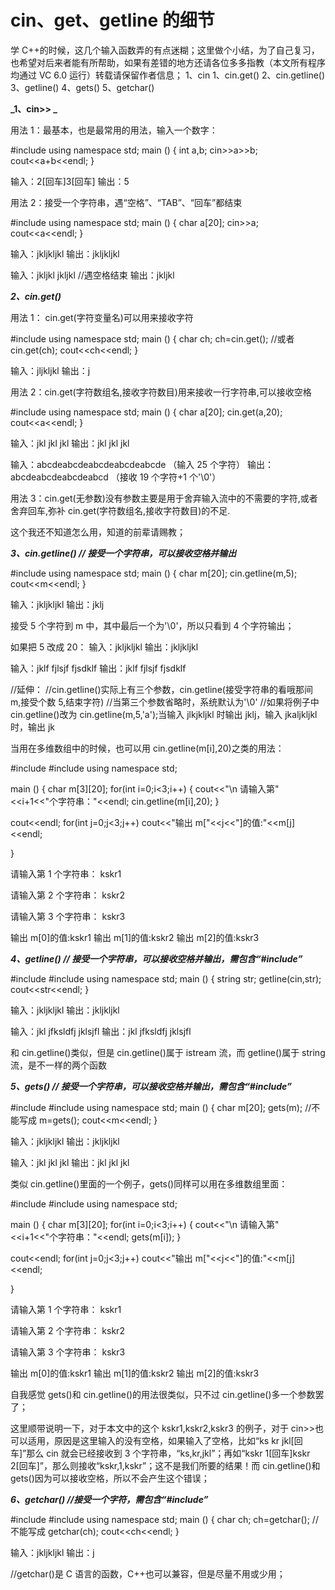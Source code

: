 # cin、get、getline 的细节

学 C++的时候，这几个输入函数弄的有点迷糊；这里做个小结，为了自己复习，也希望对后来者能有所帮助，如果有差错的地方还请各位多多指教（本文所有程序均通过 VC 6.0 运行）转载请保留作者信息；
1、cin
1、cin.get()
2、cin.getline()
3、getline()
4、gets()
5、getchar()

**_1、cin>> _**

用法 1：最基本，也是最常用的用法，输入一个数字：

#include <iostream>
using namespace std;
main ()
{
int a,b;
cin>>a>>b;
cout<<a+b<<endl;
}

输入：2[回车]3[回车]
输出：5

用法 2：接受一个字符串，遇“空格”、“TAB”、“回车”都结束

#include <iostream>
using namespace std;
main ()
{
char a[20];
cin>>a;
cout<<a<<endl;
}

输入：jkljkljkl
输出：jkljkljkl

输入：jkljkl jkljkl //遇空格结束
输出：jkljkl

**_2、cin.get()_**

用法 1： cin.get(字符变量名)可以用来接收字符

#include <iostream>
using namespace std;
main ()
{
char ch;
ch=cin.get(); //或者 cin.get(ch);
cout<<ch<<endl;
}

输入：jljkljkl
输出：j

用法 2：cin.get(字符数组名,接收字符数目)用来接收一行字符串,可以接收空格

#include <iostream>
using namespace std;
main ()
{
char a[20];
cin.get(a,20);
cout<<a<<endl;
}

输入：jkl jkl jkl
输出：jkl jkl jkl

输入：abcdeabcdeabcdeabcdeabcde （输入 25 个字符）
输出：abcdeabcdeabcdeabcd （接收 19 个字符+1 个'\0'）

用法 3：cin.get(无参数)没有参数主要是用于舍弃输入流中的不需要的字符,或者舍弃回车,弥补 cin.get(字符数组名,接收字符数目)的不足.

这个我还不知道怎么用，知道的前辈请赐教；

**_3、cin.getline() // 接受一个字符串，可以接收空格并输出_**

#include <iostream>
using namespace std;
main ()
{
char m[20];
cin.getline(m,5);
cout<<m<<endl;
}

输入：jkljkljkl
输出：jklj

接受 5 个字符到 m 中，其中最后一个为'\0'，所以只看到 4 个字符输出；

如果把 5 改成 20：
输入：jkljkljkl
输出：jkljkljkl

输入：jklf fjlsjf fjsdklf
输出：jklf fjlsjf fjsdklf

//延伸：
//cin.getline()实际上有三个参数，cin.getline(接受字符串的看哦那间 m,接受个数 5,结束字符)
//当第三个参数省略时，系统默认为'\0'
//如果将例子中 cin.getline()改为 cin.getline(m,5,'a');当输入 jlkjkljkl 时输出 jklj，输入 jkaljkljkl 时，输出 jk

当用在多维数组中的时候，也可以用 cin.getline(m[i],20)之类的用法：

#include<iostream>
#include<string>
using namespace std;

main ()
{
char m[3][20];
for(int i=0;i<3;i++)
{
cout<<"\n 请输入第"<<i+1<<"个字符串："<<endl;
cin.getline(m[i],20);
}

cout<<endl;
for(int j=0;j<3;j++)
cout<<"输出 m["<<j<<"]的值:"<<m[j]<<endl;

}

请输入第 1 个字符串：
kskr1

请输入第 2 个字符串：
kskr2

请输入第 3 个字符串：
kskr3

输出 m[0]的值:kskr1
输出 m[1]的值:kskr2
输出 m[2]的值:kskr3

**_4、getline() // 接受一个字符串，可以接收空格并输出，需包含“#include<string>”_**

#include<iostream>
#include<string>
using namespace std;
main ()
{
string str;
getline(cin,str);
cout<<str<<endl;
}

输入：jkljkljkl
输出：jkljkljkl

输入：jkl jfksldfj jklsjfl
输出：jkl jfksldfj jklsjfl

和 cin.getline()类似，但是 cin.getline()属于 istream 流，而 getline()属于 string 流，是不一样的两个函数

**_5、gets() // 接受一个字符串，可以接收空格并输出，需包含“#include<string>”_**

#include<iostream>
#include<string>
using namespace std;
main ()
{
char m[20];
gets(m); //不能写成 m=gets();
cout<<m<<endl;
}

输入：jkljkljkl
输出：jkljkljkl

输入：jkl jkl jkl
输出：jkl jkl jkl

类似 cin.getline()里面的一个例子，gets()同样可以用在多维数组里面：

#include<iostream>
#include<string>
using namespace std;

main ()
{
char m[3][20];
for(int i=0;i<3;i++)
{
cout<<"\n 请输入第"<<i+1<<"个字符串："<<endl;
gets(m[i]);
}

cout<<endl;
for(int j=0;j<3;j++)
cout<<"输出 m["<<j<<"]的值:"<<m[j]<<endl;

}

请输入第 1 个字符串：
kskr1

请输入第 2 个字符串：
kskr2

请输入第 3 个字符串：
kskr3

输出 m[0]的值:kskr1
输出 m[1]的值:kskr2
输出 m[2]的值:kskr3

自我感觉 gets()和 cin.getline()的用法很类似，只不过 cin.getline()多一个参数罢了；

这里顺带说明一下，对于本文中的这个 kskr1,kskr2,kskr3 的例子，对于 cin>>也可以适用，原因是这里输入的没有空格，如果输入了空格，比如“ks kr jkl[回车]”那么 cin 就会已经接收到 3 个字符串，“ks,kr,jkl”；再如“kskr 1[回车]kskr 2[回车]”，那么则接收“kskr,1,kskr”；这不是我们所要的结果！而 cin.getline()和 gets()因为可以接收空格，所以不会产生这个错误；

**_6、getchar() //接受一个字符，需包含“#include<string>”_**

#include<iostream>
#include<string>
using namespace std;
main ()
{
char ch;
ch=getchar(); //不能写成 getchar(ch);
cout<<ch<<endl;
}

输入：jkljkljkl
输出：j

//getchar()是 C 语言的函数，C++也可以兼容，但是尽量不用或少用；
